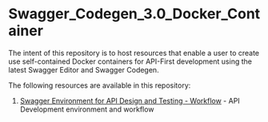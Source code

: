 # Swagger_Codegen_3.0_Docker_Container

The intent of this repository is to host resources that enable a user to create use self-contained Docker containers for API-First development using the latest Swagger Editor and Swagger Codegen.

The following resources are available in this repository:

1. [Swagger Environment for API Design and Testing - Workflow](Swagger_Environment_for_API_Design_and_Testing_Workflow.md) - API Development environment and workflow
